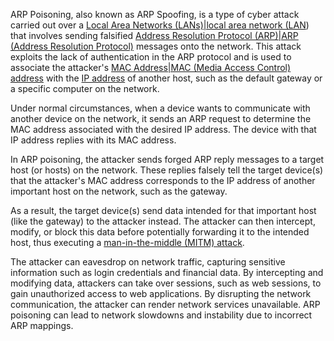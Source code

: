   
ARP Poisoning, also known as ARP Spoofing, is a type of cyber attack carried out over a [Local Area Networks (LANs)|local area network (LAN]()) that involves sending falsified [Address Resolution Protocol (ARP)|ARP (Address Resolution Protocol)]() messages onto the network. This attack exploits the lack of authentication in the ARP protocol and is used to associate the attacker's [MAC Address|MAC (Media Access Control) address]() with the [IP address]() of another host, such as the default gateway or a specific computer on the network.

Under normal circumstances, when a device wants to communicate with another device on the network, it sends an ARP request to determine the MAC address associated with the desired IP address. The device with that IP address replies with its MAC address. 

In ARP poisoning, the attacker sends forged ARP reply messages to a target host (or hosts) on the network. These replies falsely tell the target device(s) that the attacker's MAC address corresponds to the IP address of another important host on the network, such as the gateway.

As a result, the target device(s) send data intended for that important host (like the gateway) to the attacker instead. The attacker can then intercept, modify, or block this data before potentially forwarding it to the intended host, thus executing a [man-in-the-middle (MITM) attack]().

The attacker can eavesdrop on network traffic, capturing sensitive information such as login credentials and financial data. By intercepting and modifying data, attackers can take over sessions, such as web sessions, to gain unauthorized access to web applications. By disrupting the network communication, the attacker can render network services unavailable. ARP poisoning can lead to network slowdowns and instability due to incorrect ARP mappings.

